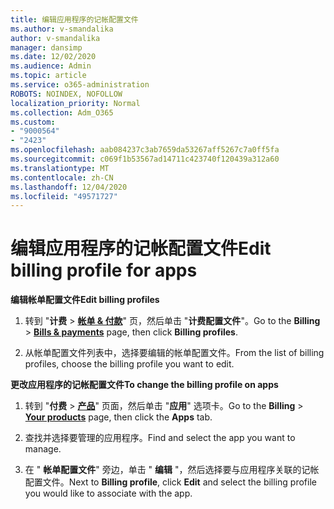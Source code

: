 ```yaml
---
title: 编辑应用程序的记帐配置文件
ms.author: v-smandalika
author: v-smandalika
manager: dansimp
ms.date: 12/02/2020
ms.audience: Admin
ms.topic: article
ms.service: o365-administration
ROBOTS: NOINDEX, NOFOLLOW
localization_priority: Normal
ms.collection: Adm_O365
ms.custom:
- "9000564"
- "2423"
ms.openlocfilehash: aab084237c3ab7659da53267aff5267c7a0ff5fa
ms.sourcegitcommit: c069f1b53567ad14711c423740f120439a312a60
ms.translationtype: MT
ms.contentlocale: zh-CN
ms.lasthandoff: 12/04/2020
ms.locfileid: "49571727"
---
```

# <a name="edit-billing-profile-for-apps"></a><span data-ttu-id="de255-102">编辑应用程序的记帐配置文件</span><span class="sxs-lookup"><span data-stu-id="de255-102">Edit billing profile for apps</span></span>

<span data-ttu-id="de255-103">**编辑帐单配置文件**</span><span class="sxs-lookup"><span data-stu-id="de255-103">**Edit billing profiles**</span></span>

1. <span data-ttu-id="de255-104">转到 "**计费**  >  **[帐单 & 付款](https://go.microsoft.com/fwlink/p/?linkid=848039)**" 页，然后单击 "**计费配置文件**"。</span><span class="sxs-lookup"><span data-stu-id="de255-104">Go to the **Billing** > **[Bills & payments](https://go.microsoft.com/fwlink/p/?linkid=848039)** page, then click **Billing profiles**.</span></span>

2. <span data-ttu-id="de255-105">从帐单配置文件列表中，选择要编辑的帐单配置文件。</span><span class="sxs-lookup"><span data-stu-id="de255-105">From the list of billing profiles, choose the billing profile you want to edit.</span></span>

<span data-ttu-id="de255-106">**更改应用程序的记帐配置文件**</span><span class="sxs-lookup"><span data-stu-id="de255-106">**To change the billing profile on apps**</span></span>

1. <span data-ttu-id="de255-107">转到 "**付费**  >  **[产品](https://go.microsoft.com/fwlink/p/?linkid=842054)**" 页面，然后单击 "**应用**" 选项卡。</span><span class="sxs-lookup"><span data-stu-id="de255-107">Go to the **Billing** > **[Your products](https://go.microsoft.com/fwlink/p/?linkid=842054)** page, then click the **Apps** tab.</span></span>

2. <span data-ttu-id="de255-108">查找并选择要管理的应用程序。</span><span class="sxs-lookup"><span data-stu-id="de255-108">Find and select the app you want to manage.</span></span>  

3. <span data-ttu-id="de255-109">在 " **帐单配置文件**" 旁边，单击 " **编辑** "，然后选择要与应用程序关联的记帐配置文件。</span><span class="sxs-lookup"><span data-stu-id="de255-109">Next to **Billing profile**, click **Edit** and select the billing profile you would like to associate with the app.</span></span>